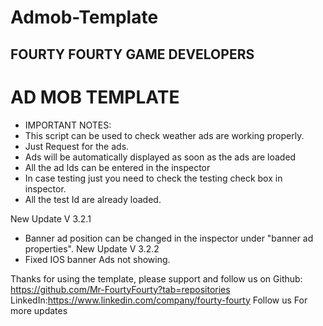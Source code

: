 # Admob-Template

FOURTY FOURTY GAME DEVELOPERS 
-----------------------------------
 
 AD MOB TEMPLATE
 ==================================
 * IMPORTANT NOTES:
 * This script can be used to check weather ads are working properly.
 * Just Request for the ads.
 * Ads will be automatically displayed as soon as the ads are loaded
 * All the ad Ids can be entered in the inspector 
 * In case testing just you need to check the testing check box in inspector.
 * All the test Id are already loaded.
 
 New Update V 3.2.1
 * Banner ad position can be changed in the inspector under "banner ad properties".
 New Update V 3.2.2
 * Fixed IOS banner Ads not showing.

Thanks for using the template, please support and follow us on 
Github: https://github.com/Mr-FourtyFourty?tab=repositories
LinkedIn:https://www.linkedin.com/company/fourty-fourty
Follow us For more updates
 

